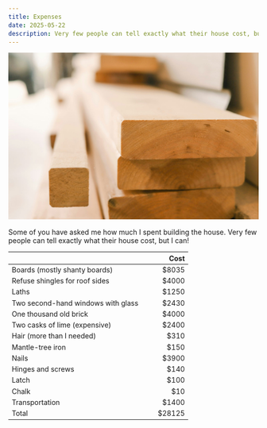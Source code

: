 ```yaml
---
title: Expenses
date: 2025-05-22
description: Very few people can tell exactly what their house cost, but I can!
---
```


![Wooden boards](./imgs/lumber.jpg)

Some of you have asked me how much I spent building the house. Very few people can tell exactly what their house cost, but I can!

|                                    | &nbsp;&nbsp;&nbsp; |   Cost |
| ---------------------------------- | ------------------ | -----: |
| Boards (mostly shanty boards)      |                    |  $8035 |
| Refuse shingles for roof sides     |                    |  $4000 |
| Laths                              |                    |  $1250 |
| Two second-hand windows with glass |                    |  $2430 |
| One thousand old brick             |                    |  $4000 |
| Two casks of lime (expensive)      |                    |  $2400 |
| Hair (more than I needed)          |                    |   $310 |
| Mantle-tree iron                   |                    |   $150 |
| Nails                              |                    |  $3900 |
| Hinges and screws                  |                    |   $140 |
| Latch                              |                    |   $100 |
| Chalk                              |                    |    $10 |
| Transportation                     |                    |  $1400 |
| Total                              |                    | $28125 |

